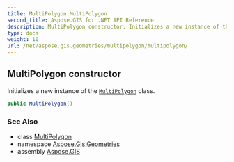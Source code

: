 ```yaml
---
title: MultiPolygon.MultiPolygon
second_title: Aspose.GIS for .NET API Reference
description: MultiPolygon constructor. Initializes a new instance of the MultiPolygon class
type: docs
weight: 10
url: /net/aspose.gis.geometries/multipolygon/multipolygon/
---
```

## MultiPolygon constructor

Initializes a new instance of the [`MultiPolygon`](../) class.

```csharp
public MultiPolygon()
```

### See Also

* class [MultiPolygon](../)
* namespace [Aspose.Gis.Geometries](../../multipolygon/)
* assembly [Aspose.GIS](../../../)


